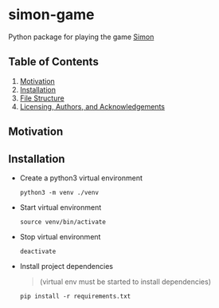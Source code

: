 # simon-game

Python package for playing the game [Simon](https://en.wikipedia.org/wiki/Simon_(game))

## Table of Contents
1. [Motivation](#motivation)
2. [Installation](#installation)
3. [File Structure](#file-structure)
4. [Licensing, Authors, and Acknowledgements](#licensing)


## Motivation

## Installation

- Create a python3 virtual environment

    `python3 -m venv ./venv`

- Start virtual environment

    `source venv/bin/activate`

- Stop virtual environment

    `deactivate`

- Install project dependencies 

    > (virtual env must be started to install dependencies)
     
    `pip install -r requirements.txt`